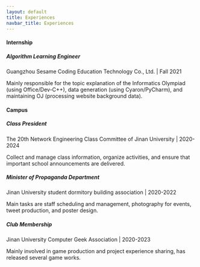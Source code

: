 ```yaml
---
layout: default
title: Experiences
navbar_title: Experiences
---
```


<div class="row">
    <div class="col">
        <div class="card border-0 shadow-sm bg-white">
            <div class="card-body">
                <h4 class="card-title">
                    <i class="fas fa-briefcase"></i> Internship
                </h4>
                <div class="row mb-4">
                    <div class="col">
                        <h5>Algorithm Learning Engineer</h5>
                        <p class="text-muted">Guangzhou Sesame Coding Education Technology Co., Ltd. | Fall 2021</p>
                        <p>Mainly responsible for the topic explanation of the Informatics Olympiad (using Office/Dev-C++), data generation (using Cyaron/PyCharm), and maintaining OJ (processing website background data).</p>
                    </div>
                </div>
            </div>
        </div>
    </div>
</div>

<div class="row mt-4">
    <div class="col">
        <div class="card border-0 shadow-sm bg-white">
            <div class="card-body">
                <h4 class="card-title">
                    <i class="fas fa-university"></i> Campus
                </h4>
                <div class="row mb-4">
                    <div class="col">
                        <h5>Class President</h5>
                        <p class="text-muted">The 20th Network Engineering Class Committee of Jinan University | 2020-2024</p>
                        <p>Collect and manage class information, organize activities, and ensure that important school announcements are delivered.</p>
                    </div>
                </div>
                <div class="row mb-4">
                    <div class="col">
                        <h5>Minister of Propaganda Department</h5>
                        <p class="text-muted">Jinan University student dormitory building association | 2020-2022</p>
                        <p>Main tasks are staff scheduling and management, photography for events, tweet production, and poster design.</p>
                    </div>
                </div>
                <div class="row mb-4">
                    <div class="col">
                        <h5>Club Membership</h5>
                        <p class="text-muted">Jinan University Computer Geek Association | 2020-2023</p>
                        <p>Mainly involved in game production and project experience sharing, has released several game works.</p>
                    </div>
                </div>
            </div>
        </div>
    </div>
</div>
